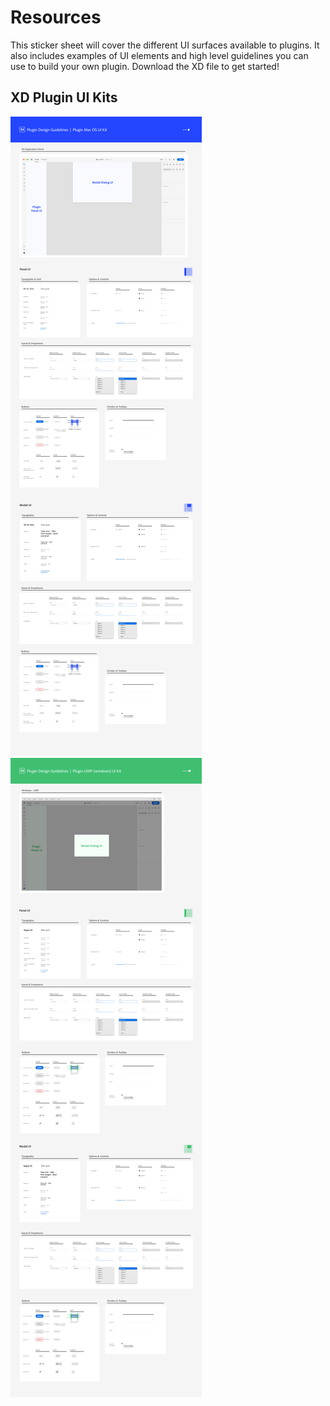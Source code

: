 # Resources

This sticker sheet will cover the different UI surfaces available to plugins. It also includes examples of UI elements and high level guidelines you can use to build your own plugin. Download the XD file to get started!

<!---[Download the Sticker Sheet XD file](https://xd.adobe.com/view/9c03f001-92c6-4bc2-89fe-2f9b84f5017f-c950/ "Download XD file")--->

## XD Plugin UI Kits

![MacOS UI Kit](../ux_images/Plugin-MacOS-UIKit.png)
![Windows UI Kit](../ux_images/Plugin-UWP-UIKit.png)
